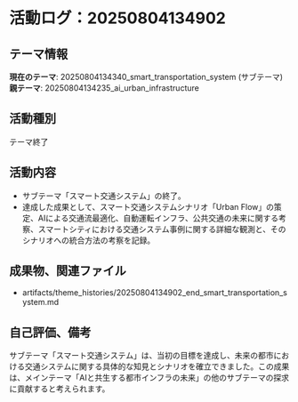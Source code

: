 # 活動ログ：20250804134902

## テーマ情報
**現在のテーマ**: 20250804134340_smart_transportation_system (サブテーマ)
**親テーマ**: 20250804134235_ai_urban_infrastructure

## 活動種別
テーマ終了

## 活動内容
- サブテーマ「スマート交通システム」の終了。
- 達成した成果として、スマート交通システムシナリオ「Urban Flow」の策定、AIによる交通流最適化、自動運転インフラ、公共交通の未来に関する考察、スマートシティにおける交通システム事例に関する詳細な観測と、そのシナリオへの統合方法の考察を記録。

## 成果物、関連ファイル
- artifacts/theme_histories/20250804134902_end_smart_transportation_system.md

## 自己評価、備考
サブテーマ「スマート交通システム」は、当初の目標を達成し、未来の都市における交通システムに関する具体的な知見とシナリオを確立できました。この成果は、メインテーマ「AIと共生する都市インフラの未来」の他のサブテーマの探求に貢献すると考えられます。
